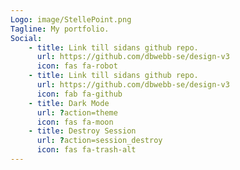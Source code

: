 ```yaml
---
Logo: image/StellePoint.png
Tagline: My portfolio.
Social:
    - title: Link till sidans github repo.
      url: https://github.com/dbwebb-se/design-v3
      icon: fas fa-robot
    - title: Link till sidans github repo.
      url: https://github.com/dbwebb-se/design-v3
      icon: fab fa-github
    - title: Dark Mode
      url: ?action=theme
      icon: fas fa-moon
    - title: Destroy Session
      url: ?action=session_destroy
      icon: fas fa-trash-alt
---
```

